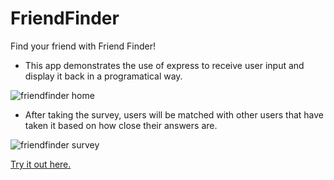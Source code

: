 # FriendFinder
Find your friend with Friend Finder!

 - This app demonstrates the use of express to receive user input and display it back in a programatical way.
 
 ![friendfinder home](https://user-images.githubusercontent.com/41648281/52796822-c4839800-3031-11e9-80df-c8c9f5537ac0.png)
 
 - After taking the survey, users will be matched with other users that have taken it based on how close their answers are.
 
 ![friendfinder survey](https://user-images.githubusercontent.com/41648281/52796823-c4839800-3031-11e9-90a9-66658007c1b4.png)
 
[Try it out here.](https://limitless-meadow-31555.herokuapp.com/)

